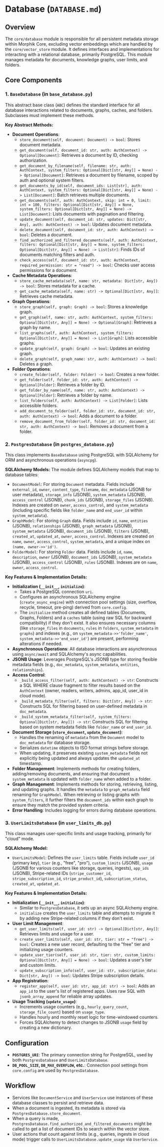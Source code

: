 # Database (`DATABASE.md`)

## Overview

The `core/database` module is responsible for all persistent metadata storage within Morphik Core, excluding vector embeddings which are handled by the `core/vector_store` module. It defines interfaces and implementations for interacting with a relational database, primarily PostgreSQL. This module manages metadata for documents, knowledge graphs, user limits, and folders.

## Core Components

### 1. `BaseDatabase` (in `base_database.py`)

This abstract base class (`ABC`) defines the standard interface for all database interactions related to documents, graphs, caches, and folders. Subclasses must implement these methods.

**Key Abstract Methods:**

*   **Document Operations**:
    *   `store_document(self, document: Document) -> bool`: Stores document metadata.
    *   `get_document(self, document_id: str, auth: AuthContext) -> Optional[Document]`: Retrieves a document by ID, checking authorization.
    *   `get_document_by_filename(self, filename: str, auth: AuthContext, system_filters: Optional[Dict[str, Any]] = None) -> Optional[Document]`: Retrieves a document by filename, scoped by auth and optional system filters.
    *   `get_documents_by_id(self, document_ids: List[str], auth: AuthContext, system_filters: Optional[Dict[str, Any]] = None) -> List[Document]`: Batch retrieves multiple documents.
    *   `get_documents(self, auth: AuthContext, skip: int = 0, limit: int = 100, filters: Optional[Dict[str, Any]] = None, system_filters: Optional[Dict[str, Any]] = None) -> List[Document]`: Lists documents with pagination and filtering.
    *   `update_document(self, document_id: str, updates: Dict[str, Any], auth: AuthContext) -> bool`: Updates document metadata.
    *   `delete_document(self, document_id: str, auth: AuthContext) -> bool`: Deletes a document.
    *   `find_authorized_and_filtered_documents(self, auth: AuthContext, filters: Optional[Dict[str, Any]] = None, system_filters: Optional[Dict[str, Any]] = None) -> List[str]`: Finds IDs of documents matching filters and auth.
    *   `check_access(self, document_id: str, auth: AuthContext, required_permission: str = "read") -> bool`: Checks user access permissions for a document.
*   **Cache Metadata Operations**:
    *   `store_cache_metadata(self, name: str, metadata: Dict[str, Any]) -> bool`: Stores metadata for a cache.
    *   `get_cache_metadata(self, name: str) -> Optional[Dict[str, Any]]`: Retrieves cache metadata.
*   **Graph Operations**:
    *   `store_graph(self, graph: Graph) -> bool`: Stores a knowledge graph.
    *   `get_graph(self, name: str, auth: AuthContext, system_filters: Optional[Dict[str, Any]] = None) -> Optional[Graph]`: Retrieves a graph by name.
    *   `list_graphs(self, auth: AuthContext, system_filters: Optional[Dict[str, Any]] = None) -> List[Graph]`: Lists accessible graphs.
    *   `update_graph(self, graph: Graph) -> bool`: Updates an existing graph.
    *   `delete_graph(self, graph_name: str, auth: AuthContext) -> bool`: Deletes a graph.
*   **Folder Operations**:
    *   `create_folder(self, folder: Folder) -> bool`: Creates a new folder.
    *   `get_folder(self, folder_id: str, auth: AuthContext) -> Optional[Folder]`: Retrieves a folder by ID.
    *   `get_folder_by_name(self, name: str, auth: AuthContext) -> Optional[Folder]`: Retrieves a folder by name.
    *   `list_folders(self, auth: AuthContext) -> List[Folder]`: Lists accessible folders.
    *   `add_document_to_folder(self, folder_id: str, document_id: str, auth: AuthContext) -> bool`: Adds a document to a folder.
    *   `remove_document_from_folder(self, folder_id: str, document_id: str, auth: AuthContext) -> bool`: Removes a document from a folder.

### 2. `PostgresDatabase` (in `postgres_database.py`)

This class implements `BaseDatabase` using PostgreSQL with SQLAlchemy for ORM and asynchronous operations (`asyncpg`).

**SQLAlchemy Models:**
The module defines SQLAlchemy models that map to database tables:
*   `DocumentModel`: For storing `Document` metadata. Fields include `external_id`, `owner`, `content_type`, `filename`, `doc_metadata` (JSONB for user metadata), `storage_info` (JSONB), `system_metadata` (JSONB), `access_control` (JSONB), `chunk_ids` (JSONB), `storage_files` (JSONB). Indexes are created on `owner`, `access_control`, and `system_metadata` (including specific fields like `folder_name` and `end_user_id` within `system_metadata`).
*   `GraphModel`: For storing `Graph` data. Fields include `id`, `name`, `entities` (JSONB), `relationships` (JSONB), `graph_metadata` (JSONB), `system_metadata` (JSONB), `document_ids` (JSONB), `filters` (JSONB), `created_at`, `updated_at`, `owner`, `access_control`. Indexes are created on `name`, `owner`, `access_control`, `system_metadata`, and a unique index on `(name, owner->>'id')`.
*   `FolderModel`: For storing `Folder` data. Fields include `id`, `name`, `description`, `owner` (JSONB), `document_ids` (JSONB), `system_metadata` (JSONB), `access_control` (JSONB), `rules` (JSONB). Indexes are on `name`, `owner`, `access_control`.

**Key Features & Implementation Details:**
*   **Initialization (`__init__`, `initialize`)**:
    *   Takes a PostgreSQL connection `uri`.
    *   Configures an asynchronous SQLAlchemy engine (`create_async_engine`) with connection pool settings (size, overflow, recycle, timeout, pre-ping) derived from `core.config`.
    *   The `initialize` method creates all defined tables (Documents, Graphs, Folders) and a `caches` table (using raw SQL for backward compatibility) if they don't exist. It also ensures necessary columns (like `storage_files` in `documents`, `rules` in `folders`, `system_metadata` in `graphs`) and indexes (e.g., on `system_metadata->>'folder_name'`, `system_metadata->>'end_user_id'`) are present, performing alterations if needed.
*   **Asynchronous Operations**: All database interactions are asynchronous using `async/await` and SQLAlchemy's async capabilities.
*   **JSONB Usage**: Leverages PostgreSQL's JSONB type for storing flexible metadata fields (e.g., `doc_metadata`, `system_metadata`, `entities`, `relationships`).
*   **Access Control**:
    *   `_build_access_filter(self, auth: AuthContext) -> str`: Constructs a SQL WHERE clause fragment to filter results based on the `AuthContext` (owner, readers, writers, admins, app_id, user_id in cloud mode).
    *   `_build_metadata_filter(self, filters: Dict[str, Any]) -> str`: Constructs SQL for filtering based on user-defined metadata in `doc_metadata`.
    *   `_build_system_metadata_filter(self, system_filters: Optional[Dict[str, Any]]) -> str`: Constructs SQL for filtering based on system metadata fields like `folder_name` or `end_user_id`.
*   **Document Storage (`store_document`, `update_document`)**:
    *   Handles the renaming of `metadata` from the `Document` model to `doc_metadata` for database storage.
    *   Serializes `datetime` objects to ISO format strings before storage.
    *   When updating, it preserves existing `system_metadata` fields not explicitly being updated and always updates the `updated_at` timestamp.
*   **Folder Management**: Implements methods for creating folders, adding/removing documents, and ensuring that document `system_metadata` is updated with `folder_name` when added to a folder.
*   **Graph Management**: Implements methods for storing, retrieving, listing, and updating graphs. It handles the `metadata` to `graph_metadata` field renaming for `GraphModel`. When retrieving or listing graphs with `system_filters`, it further filters the `document_ids` within each graph to ensure they match the provided system criteria.
*   **Error Handling**: Includes logging for errors during database operations.

### 3. `UserLimitsDatabase` (in `user_limits_db.py`)

This class manages user-specific limits and usage tracking, primarily for "cloud" mode.

**SQLAlchemy Model:**
*   `UserLimitsModel`: Defines the `user_limits` table. Fields include `user_id` (primary key), `tier` (e.g., "free", "pro"), `custom_limits` (JSONB), `usage` (JSONB for various counters like storage, queries, ingests), `app_ids` (JSONB), Stripe-related IDs (`stripe_customer_id`, `stripe_subscription_id`, `stripe_product_id`), `subscription_status`, `created_at`, `updated_at`.

**Key Features & Implementation Details:**
*   **Initialization (`__init__`, `initialize`)**:
    *   Similar to `PostgresDatabase`, it sets up an async SQLAlchemy engine.
    *   `initialize` creates the `user_limits` table and attempts to migrate it by adding new Stripe-related columns if they don't exist.
*   **User Limit Management**:
    *   `get_user_limits(self, user_id: str) -> Optional[Dict[str, Any]]`: Retrieves limits and usage for a user.
    *   `create_user_limits(self, user_id: str, tier: str = "free") -> bool`: Creates a new user record, defaulting to the "free" tier and initializing usage counters.
    *   `update_user_tier(self, user_id: str, tier: str, custom_limits: Optional[Dict[str, Any]] = None) -> bool`: Updates a user's tier and custom limits.
    *   `update_subscription_info(self, user_id: str, subscription_data: Dict[str, Any]) -> bool`: Updates Stripe subscription details.
*   **App Registration**:
    *   `register_app(self, user_id: str, app_id: str) -> bool`: Adds an `app_id` to the user's list of registered apps. Uses raw SQL with `jsonb_array_append` for reliable array updates.
*   **Usage Tracking (`update_usage`)**:
    *   Increments usage counters (e.g., `hourly_query_count`, `storage_file_count`) based on `usage_type`.
    *   Handles hourly and monthly reset logic for time-windowed counters.
    *   Forces SQLAlchemy to detect changes to JSONB `usage` field by creating a new dictionary.

## Configuration

*   **`POSTGRES_URI`**: The primary connection string for PostgreSQL, used by both `PostgresDatabase` and `UserLimitsDatabase`.
*   **`DB_POOL_SIZE`, `DB_MAX_OVERFLOW`, etc.**: Connection pool settings from `core.config` are used by `PostgresDatabase`.

## Workflow

*   Services like `DocumentService` and `UserService` use instances of these database classes to persist and retrieve data.
*   When a document is ingested, its metadata is stored via `PostgresDatabase.store_document`.
*   When a query is made, `PostgresDatabase.find_authorized_and_filtered_documents` might be called to get a list of document IDs to search within the vector store.
*   User actions that count against limits (e.g., queries, ingests in cloud mode) trigger calls to `UserLimitsDatabase.update_usage` via `UserService`.